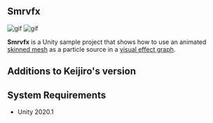 Smrvfx
------

![gif](https://i.imgur.com/HWwnljE.gif)
![gif](https://i.imgur.com/Tk1IlOb.gif)

**Smrvfx** is a Unity sample project that shows how to use an animated [skinned
mesh] as a particle source in a [visual effect graph].

[skinned mesh]: https://docs.unity3d.com/Manual/class-SkinnedMeshRenderer.html
[visual effect graph]: https://unity.com/visual-effect-graph

Additions to Keijiro's version
-------------------


System Requirements
-------------------

- Unity 2020.1

